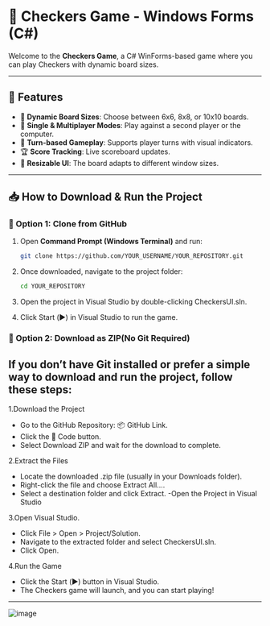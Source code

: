 # 🏁 Checkers Game - Windows Forms (C#)

Welcome to the **Checkers Game**, a C# WinForms-based game where you can play Checkers with dynamic board sizes.

---

## 🚀 Features
- 🎨 **Dynamic Board Sizes**: Choose between 6x6, 8x8, or 10x10 boards.
- 👤 **Single & Multiplayer Modes**: Play against a second player or the computer.
- 🔄 **Turn-based Gameplay**: Supports player turns with visual indicators.
- 🏆 **Score Tracking**: Live scoreboard updates.
- 📌 **Resizable UI**: The board adapts to different window sizes.

---

## 📥 How to Download & Run the Project
### **🔹 Option 1: Clone from GitHub**
1. Open **Command Prompt (Windows Terminal)** and run:
   ```bash
   git clone https://github.com/YOUR_USERNAME/YOUR_REPOSITORY.git
   
2. Once downloaded, navigate to the project folder:
   ```bash
   cd YOUR_REPOSITORY

3. Open the project in Visual Studio by double-clicking CheckersUI.sln.<br>

4. Click Start (▶️) in Visual Studio to run the game.


### **🔹 Option 2: Download as ZIP(No Git Required)**
If you don’t have Git installed or prefer a simple way to download and run the project, follow these steps:
---

1.Download the Project

- Go to the GitHub Repository: 📦 GitHub Link.
- Click the 🔽 Code button.
- Select Download ZIP and wait for the download to complete.

2.Extract the Files

- Locate the downloaded .zip file (usually in your Downloads folder).
- Right-click the file and choose Extract All....
- Select a destination folder and click Extract.
 -Open the Project in Visual Studio

3.Open Visual Studio.
- Click File > Open > Project/Solution.
- Navigate to the extracted folder and select CheckersUI.sln.
- Click Open.

4.Run the Game

- Click the Start (▶️) button in Visual Studio.
- The Checkers game will launch, and you can start playing!
---

![image](https://github.com/user-attachments/assets/3dc8f7bb-0066-41f4-b962-de091f61d9d4)

